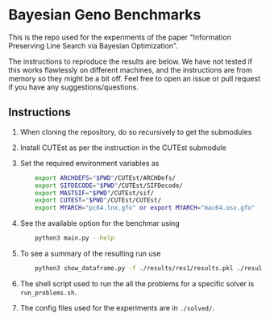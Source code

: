 # Bayesian Geno Benchmarks

This is the repo used for the experiments of the paper "Information Preserving Line Search via Bayesian Optimization".

The instructions to reproduce the results are below.
We have not tested if this works flawlessly on different machines, and the instructions are from memory so they might be a bit off.
Feel free to open an issue or pull request if you have any suggestions/questions.

## Instructions

1. When cloning the repository, do so recursively to get the submodules
1. Install CUTEst as per the instruction in the CUTEst submodule
1. Set the required environment variables as

    ```bash
        export ARCHDEFS="$PWD"/CUTEst/ARCHDefs/
        export SIFDECODE="$PWD"/CUTEst/SIFDecode/
        export MASTSIF="$PWD"/CUTEst/sif/
        export CUTEST="$PWD"/CUTEst/CUTEst/
        export MYARCH="pc64.lnx.gfo" or export MYARCH="mac64.osx.gfo"
    ```

1. See the available option for the benchmar using

    ```bash
        python3 main.py --help
    ```

1. To see a summary of the resulting run use

    ```bash
        python3 show_dataframe.py -f ./results/res1/results.pkl ./results/res2/results.pkl --plot_again --single_fig_per_f_over_time --barplots_cnt 10
    ```

1. The shell script used to run the all the problems for a specific solver is `run_problems.sh`.
1. The config files used for the experiments are in `./solved/`.
